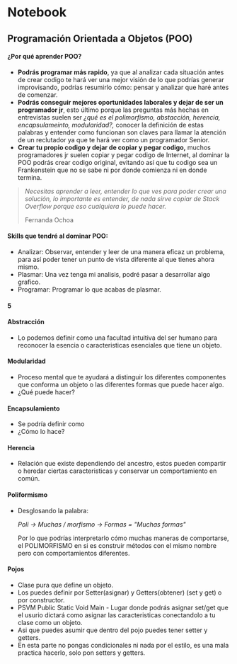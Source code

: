 # Notebook

## Programación Orientada a Objetos (POO)

#### ¿Por qué aprender POO?

* **Podrás  programar más rapido**, ya que al analizar cada situación antes de crear codigo te hará ver una mejor visión de lo que podrías generar improvisando, podrías resumirlo cómo: pensar y analizar que haré antes de comenzar.
* **Podrás conseguir mejores oportunidades laborales y dejar de ser un programador jr**, esto último porque las preguntas más hechas en entrevistas suelen ser *¿qué es el polimorfismo, abstacción, herencia, encapsulameinto, modularidad?,* conocer la definición de estas palabras y entender como funcionan son claves para llamar la atención de un reclutador ya que te hará ver como un programador Senior.
* **Crear tu propio codigo y dejar de copiar y pegar codigo,** muchos programadores jr suelen copiar y pegar codigo de Internet, al dominar la POO podrás crear codigo original, evitando así que tu codigo sea un Frankenstein que no se sabe ni por donde comienza ni en donde termina.

> *Necesitas aprender a leer, entender lo que ves para poder crear una solución, lo importante es entender, de nada sirve copiar de Stack Overflow porque eso cualquiera lo puede hacer.*
>
> Fernanda Ochoa

#### Skills que tendré al dominar POO:

* Analizar: Observar, entender y leer de una manera eficaz un problema, para así poder tener un punto de vista diferente al que tienes ahora mismo.
* Plasmar: Una vez tenga mi analisis, podré pasar a desarrollar algo grafico.
* Programar: Programar lo que acabas de plasmar.

#### 5

#### Abstracción

* Lo podemos definir como una facultad intuitiva del ser humano para reconocer la esencia o caracteristicas esenciales que tiene un objeto.

#### Modularidad

* Proceso mental que te ayudará a distinguir los diferentes componentes que conforma un objeto o las diferentes formas que puede hacer algo.
* ¿Qué puede hacer?

#### Encapsulamiento

* Se podría definir como
* ¿Cómo lo hace?

#### Herencia

* Relación que existe dependiendo del ancestro, estos pueden compartir o heredar ciertas caracteristicas y conservar un comportamiento en común.

#### Poliformismo

* Desglosando la palabra:

  *Poli -> Muchas / morfismo -> Formas  = "Muchas formas"*

  Por lo que podrías interpretarlo cómo muchas maneras de comportarse, el POLIMORFISMO en si es construir métodos con el mismo nombre pero con comportamientos diferentes.

#### Pojos

* Clase pura que define un objeto.
* Los puedes definir por Setter(asignar) y Getters(obtener) (set y get) o por constructor.
* PSVM Public Static Void Main - Lugar donde podrás asignar set/get que el usurio dictará como asignar las caracteristicas conectandolo a tu clase como un objeto.
* Asi que puedes asumir que dentro del pojo puedes tener setter y getters.
* En esta parte no pongas condicionales ni nada por el estilo, es una mala practica hacerlo, solo pon setters y getters.
